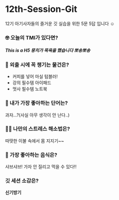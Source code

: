 # 12th-Session-Git
12기 아기사자들의 즐거운 깃 실습을 위한 5문 5답 입니다 ☺️

### 🤓 오늘의 TMI가 있다면?
##### This is a H5 뭉치가 목욕을 했습니다 뽀송뽀송

### 🎒 외출 시에 꼭 챙기는 물건은?
* 커피를 넣어 마실 텀블러!
* 강의 필수템 아이패드
* 멋사 필수템 노트북

### 🤙 내가 가장 좋아하는 단어는?
과자...?(사실 아무 생각이 안 난다..)

### 🧘‍♀️ 나만의 스트레스 해소법은?
따땃한 이불 속에서 몸 지지기~~

### 🍧 가장 좋아하는 음식은?
샤브샤브! 가자 안 질리고 먹을 수 있다!!

### 깃 세션 소감은?
 **신기방기**
